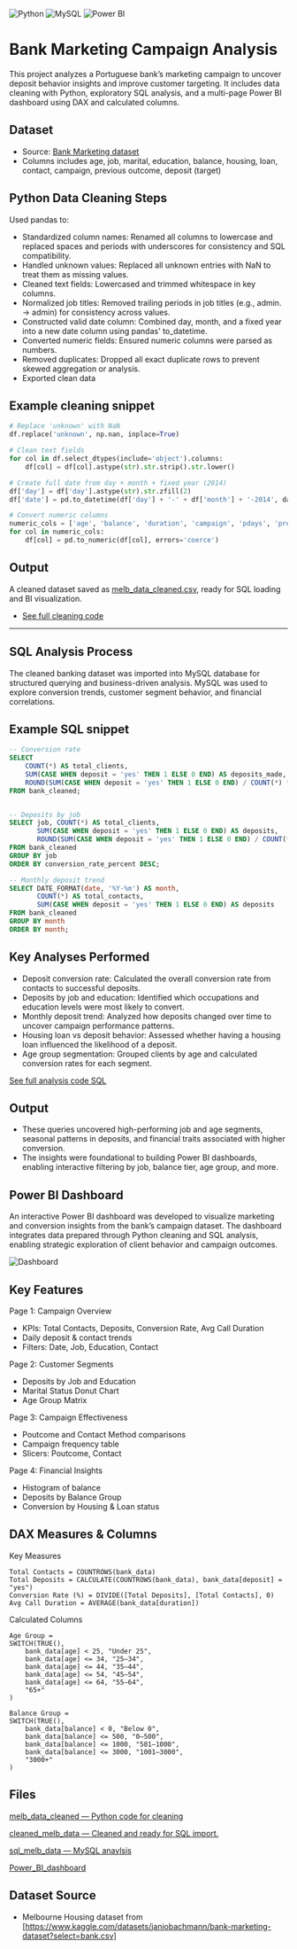 ![Python](https://img.shields.io/badge/Python-3776AB.svg?style=for-the-badge&logo=Python&logoColor=white)
![MySQL](https://img.shields.io/badge/mysql-%2300f.svg?style=for-the-badge&logo=mysql&logoColor=white)
![Power BI](https://img.shields.io/badge/power_bi-F2C811?style=for-the-badge&logo=powerbi&logoColor=black)


# Bank Marketing Campaign Analysis

This project analyzes a Portuguese bank’s marketing campaign to uncover deposit behavior insights and improve customer targeting. It includes data cleaning with Python, exploratory SQL analysis, and a multi-page Power BI dashboard using DAX and calculated columns.

## Dataset

- Source: [Bank Marketing dataset](****)
- Columns includes age, job, marital, education, balance, housing, loan, contact, campaign, previous outcome, deposit (target)

## Python Data Cleaning Steps

Used pandas to:
- Standardized column names: Renamed all columns to lowercase and replaced spaces and periods with underscores for consistency and SQL compatibility.
- Handled unknown values: Replaced all unknown entries with NaN to treat them as missing values.
- Cleaned text fields: Lowercased and trimmed whitespace in key columns.
- Normalized job titles: Removed trailing periods in job titles (e.g., admin. → admin) for consistency across values.
- Constructed valid date column: Combined day, month, and a fixed year into a new date column using pandas' to_datetime.
- Converted numeric fields: Ensured numeric columns were parsed as numbers.
- Removed duplicates: Dropped all exact duplicate rows to prevent skewed aggregation or analysis.
- Exported clean data

 ## Example cleaning snippet

```python
# Replace 'unknown' with NaN
df.replace('unknown', np.nan, inplace=True)

# Clean text fields
for col in df.select_dtypes(include='object').columns:
    df[col] = df[col].astype(str).str.strip().str.lower()

# Create full date from day + month + fixed year (2014)
df['day'] = df['day'].astype(str).str.zfill(2)
df['date'] = pd.to_datetime(df['day'] + '-' + df['month'] + '-2014', dayfirst=True, errors='coerce')

# Convert numeric columns
numeric_cols = ['age', 'balance', 'duration', 'campaign', 'pdays', 'previous']
for col in numeric_cols:
    df[col] = pd.to_numeric(df[col], errors='coerce')
```

## Output

A cleaned dataset saved as [melb_data_cleaned.csv](****), ready for SQL loading and BI visualization.

- [See full cleaning code](****)

---

##  SQL Analysis Process

The cleaned banking dataset was imported into MySQL database for structured querying and business-driven analysis. MySQL was used to explore conversion trends, customer segment behavior, and financial correlations.

## Example SQL snippet
```sql
-- Conversion rate
SELECT 
    COUNT(*) AS total_clients,
    SUM(CASE WHEN deposit = 'yes' THEN 1 ELSE 0 END) AS deposits_made,
    ROUND(SUM(CASE WHEN deposit = 'yes' THEN 1 ELSE 0 END) / COUNT(*) * 100, 2) AS conversion_rate_percent
FROM bank_cleaned;


-- Deposits by job
SELECT job, COUNT(*) AS total_clients,
       SUM(CASE WHEN deposit = 'yes' THEN 1 ELSE 0 END) AS deposits,
       ROUND(SUM(CASE WHEN deposit = 'yes' THEN 1 ELSE 0 END) / COUNT(*) * 100, 2) AS conversion_rate_percent
FROM bank_cleaned
GROUP BY job
ORDER BY conversion_rate_percent DESC;

-- Monthly deposit trend
SELECT DATE_FORMAT(date, '%Y-%m') AS month,
       COUNT(*) AS total_contacts,
       SUM(CASE WHEN deposit = 'yes' THEN 1 ELSE 0 END) AS deposits
FROM bank_cleaned
GROUP BY month
ORDER BY month;
```

## Key Analyses Performed

- Deposit conversion rate: Calculated the overall conversion rate from contacts to successful deposits.
- Deposits by job and education: Identified which occupations and education levels were most likely to convert.
- Monthly deposit trend: Analyzed how deposits changed over time to uncover campaign performance patterns.
- Housing loan vs deposit behavior: Assessed whether having a housing loan influenced the likelihood of a deposit.
- Age group segmentation: Grouped clients by age and calculated conversion rates for each segment.

[See full analysis code SQL](****)

## Output 

- These queries uncovered high-performing job and age segments, seasonal patterns in deposits, and financial traits associated with higher conversion.
- The insights were foundational to building Power BI dashboards, enabling interactive filtering by job, balance tier, age group, and more.

## Power BI Dashboard

An interactive Power BI dashboard was developed to visualize marketing and conversion insights from the bank’s campaign dataset. The dashboard integrates data prepared through Python cleaning and SQL analysis, enabling strategic exploration of client behavior and campaign outcomes.

![Dashboard](****)

## Key Features

Page 1: Campaign Overview
- KPIs: Total Contacts, Deposits, Conversion Rate, Avg Call Duration
- Daily deposit & contact trends
- Filters: Date, Job, Education, Contact

Page 2: Customer Segments
- Deposits by Job and Education
- Marital Status Donut Chart
- Age Group Matrix

Page 3: Campaign Effectiveness
- Poutcome and Contact Method comparisons
- Campaign frequency table
- Slicers: Poutcome, Contact

Page 4: Financial Insights
- Histogram of balance
- Deposits by Balance Group
- Conversion by Housing & Loan status

## DAX Measures & Columns
Key Measures
```dax
Total Contacts = COUNTROWS(bank_data)
Total Deposits = CALCULATE(COUNTROWS(bank_data), bank_data[deposit] = "yes")
Conversion Rate (%) = DIVIDE([Total Deposits], [Total Contacts], 0)
Avg Call Duration = AVERAGE(bank_data[duration])
```
Calculated Columns

```dax
Age Group = 
SWITCH(TRUE(),
    bank_data[age] < 25, "Under 25",
    bank_data[age] <= 34, "25–34",
    bank_data[age] <= 44, "35–44",
    bank_data[age] <= 54, "45–54",
    bank_data[age] <= 64, "55–64",
    "65+"
)

Balance Group = 
SWITCH(TRUE(),
    bank_data[balance] < 0, "Below 0",
    bank_data[balance] <= 500, "0–500",
    bank_data[balance] <= 1000, "501–1000",
    bank_data[balance] <= 3000, "1001–3000",
    "3000+"
)
```

## Files

[melb_data_cleaned — Python code for cleaning](***)

[cleaned_melb_data — Cleaned and ready for SQL import.](***)

[sql_melb_data — MySQL anaylsis](***)

[Power_BI_dashboard](***)

## Dataset Source

- Melbourne Housing dataset from [https://www.kaggle.com/datasets/janiobachmann/bank-marketing-dataset?select=bank.csv]

